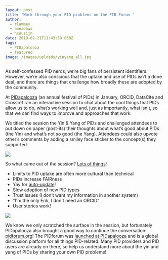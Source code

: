 ```yaml
---
layout: post
title: 'Work through your PID problems on the PID Forum '
author:
  - rlammey
  - ameadows
  - hcousijn
date: 2019-02-21T11:43:59.850Z
tags:
  - PIDapalooza
  - featured
image: /images/uploads/yinyang_all.jpg
---
```

As self-confessed PID nerds, we’re big fans of persistent identifiers. However, we’re also conscious that the uptake and use of PIDs isn’t a done deal, and there are things that challenge how broadly these are adopted by the community. 

At [PIDapalooza](https://pidapalooza.org/) (an annual festival of PIDs) in January, ORCID, DataCite and Crossref ran an interactive session to chat about the cool things that PIDs allow us to do, what’s working well and, just as importantly, what isn’t, so that we can find ways to improve and approaches that work. 

We titled the session the Yin & Yang of PIDs and challenged attendees to put down on paper (post-its) their thoughts about what’s good about PIDs (the Yin) and what’s not so good (the Yang). Attendees could also upvote other’s comments by adding a smiley face sticker to the concept(s) they supported. 

![](/images/uploads/pidpostit.png)

So what came out of the session? [Lots of things](https://doi.org/10.5281/zenodo.2572718)!

* Limits to PID uptake are often more cultural than technical
* PIDs increase FAIRness
* Yay for [auto-update](https://support.orcid.org/hc/en-us/articles/360006896394-Auto-updates-time-saving-and-trust-building)!
* Slow adoption of  new PID types 
* Trust issues (I don’t want my information in another system)
* "I'm the only Erik, I don't need an ORCID"
* User stories work! 

![](/images/uploads/auto-update.jpg)

We know we only scratched the surface in the session, but fortunately PIDapalooza also brought a good way to continue the conversation: [pidforum.org](https://www.pidforum.org/)! The PIDforum was [launched at PIDapalooza](https://doi.org/10.5281/zenodo.2548649)  and is a global discussion platform for all things PID-related. Many PID providers and PID users are already on there, so help us understand more about the yin and yang of PIDs by sharing your own PID problems!
